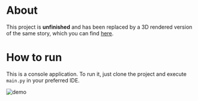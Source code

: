 # About
This project is **unfinished** and has been replaced by a 3D rendered version of the same story, which you can find [here](https://github.com/romm27/turings-case).

# How to run
This is a console application. To run it, just clone the project and execute `main.py` in your preferred IDE.

![demo](https://github.com/user-attachments/assets/ad08200c-45dd-48b6-86f4-e2ccf2d719bf)
